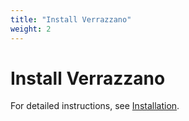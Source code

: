 ```yaml
---
title: "Install Verrazzano"
weight: 2
---
```


# Install Verrazzano

For detailed instructions, see [Installation](https://github.com/verrazzano/verrazzano/blob/master/install/README.md).
